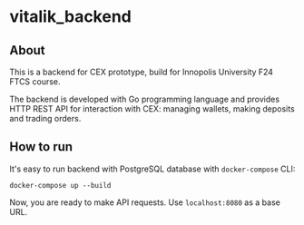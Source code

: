 # vitalik_backend

## About

This is a backend for CEX prototype, 
build for Innopolis University F24 FTCS course. 

The backend is developed with Go programming language and provides 
HTTP REST API for interaction with CEX: managing wallets, 
making deposits and trading orders.

## How to run

It's easy to run backend with PostgreSQL database with `docker-compose` CLI:

```shell
docker-compose up --build
```

Now, you are ready to make API requests. Use `localhost:8080` as a base URL.
